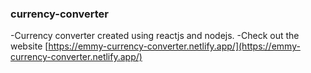
### currency-converter

 -Currency converter created using reactjs and nodejs.
 -Check out the website [https://emmy-currency-converter.netlify.app/](https://emmy-currency-converter.netlify.app/)
